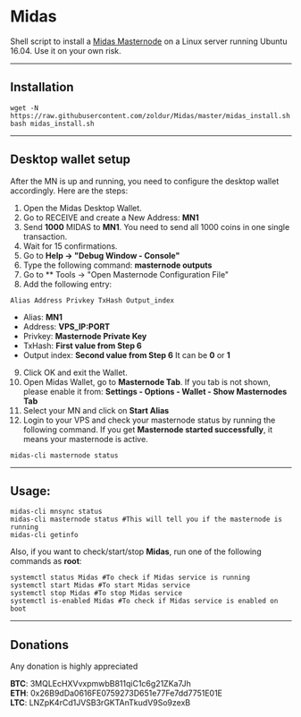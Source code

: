 # Midas
Shell script to install a [Midas Masternode](https://midas.investments/) on a Linux server running Ubuntu 16.04. Use it on your own risk.
***

## Installation
```
wget -N https://raw.githubusercontent.com/zoldur/Midas/master/midas_install.sh
bash midas_install.sh
```
***

## Desktop wallet setup

After the MN is up and running, you need to configure the desktop wallet accordingly. Here are the steps:
1. Open the Midas Desktop Wallet.
2. Go to RECEIVE and create a New Address: **MN1**
3. Send **1000** MIDAS to **MN1**. You need to send all 1000 coins in one single transaction.
4. Wait for 15 confirmations.
5. Go to **Help -> "Debug Window - Console"**
6. Type the following command: **masternode outputs**
7. Go to  ** Tools -> "Open Masternode Configuration File"
8. Add the following entry:
```
Alias Address Privkey TxHash Output_index
```
* Alias: **MN1**
* Address: **VPS_IP:PORT**
* Privkey: **Masternode Private Key**
* TxHash: **First value from Step 6**
* Output index:  **Second value from Step 6** It can be **0** or **1**
9. Click OK and exit the Wallet.
10. Open Midas Wallet, go to **Masternode Tab**. If you tab is not shown, please enable it from: **Settings - Options - Wallet - Show Masternodes Tab**
11. Select your MN and click on **Start Alias**
12. Login to your VPS and check your masternode status by running the following command. If you get **Masternode started successfully**, it means your masternode is active.
```
midas-cli masternode status
```
***

## Usage:
```
midas-cli mnsync status
midas-cli masternode status #This will tell you if the masternode is running
midas-cli getinfo
```
Also, if you want to check/start/stop **Midas**, run one of the following commands as **root**:

```
systemctl status Midas #To check if Midas service is running
systemctl start Midas #To start Midas service
systemctl stop Midas #To stop Midas service
systemctl is-enabled Midas #To check if Midas service is enabled on boot
```
***


## Donations

Any donation is highly appreciated

**BTC**: 3MQLEcHXVvxpmwbB811qiC1c6g21ZKa7Jh  
**ETH**: 0x26B9dDa0616FE0759273D651e77Fe7dd7751E01E  
**LTC**: LNZpK4rCd1JVSB3rGKTAnTkudV9So9zexB  
